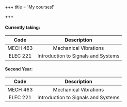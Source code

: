 +++
title = 'My courses!'

+++



<div class="home-box">

#### Currently taking:
| Code  | Description |
|:------:|:------:|
|MECH 463|Mechanical Vibrations| 
|ELEC 221|Introduction to Signals and Systems|

</div>

<div class="home-box">

#### Second Year:
| Code  | Description |
|:------:|:------:|
|MECH 463|Mechanical Vibrations| 
|ELEC 221|Introduction to Signals and Systems|

</div>

